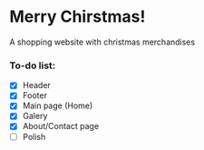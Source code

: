 # Merry Chirstmas!
A shopping website with christmas merchandises

### To-do list:
- [x] Header
- [x] Footer
- [x] Main page (Home)
- [x] Galery
- [x] About/Contact page
- [ ] Polish
